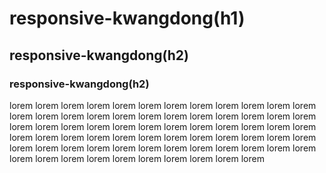 # responsive-kwangdong(h1)
## responsive-kwangdong(h2)
### responsive-kwangdong(h2)

lorem lorem lorem lorem lorem lorem lorem lorem lorem lorem lorem lorem lorem lorem lorem lorem lorem lorem lorem lorem lorem lorem lorem lorem lorem lorem lorem lorem lorem lorem lorem lorem lorem lorem lorem lorem lorem lorem lorem lorem lorem lorem lorem lorem lorem lorem lorem lorem lorem lorem lorem lorem lorem lorem lorem lorem lorem lorem lorem lorem lorem lorem lorem lorem lorem lorem lorem lorem lorem lorem 
